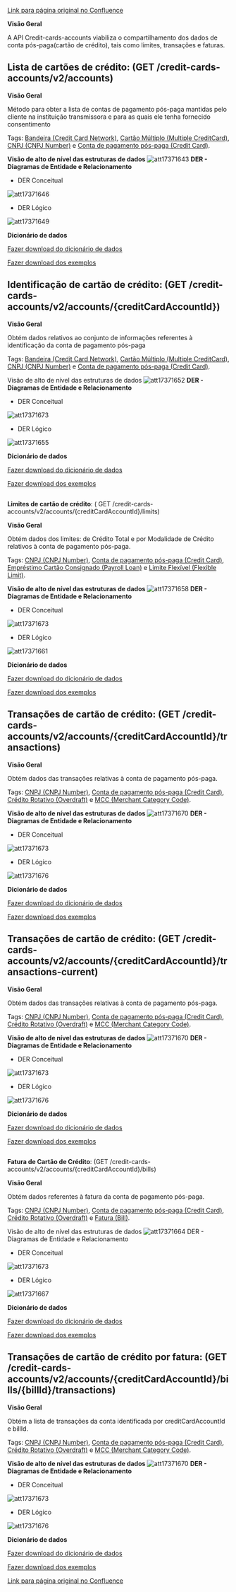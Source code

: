 [Link para página original no Confluence](https://openfinancebrasil.atlassian.net/wiki/spaces/OF/pages/17371584)

**Visão Geral**

A API Credit-cards-accounts viabiliza o compartilhamento dos dados de conta pós-paga(cartão de crédito), tais como limites, transações e faturas.

## **Lista de cartões de crédito:** (GET /credit-cards-accounts/v2/accounts)

**Visão Geral**

Método para obter a lista de contas de pagamento pós-paga mantidas pelo cliente na instituição transmissora e para as quais ele tenha fornecido consentimento

Tags: [Bandeira (Credit Card Network)](https://openbanking-brasil.github.io/areadesenvolvedor/#glossarioBandeira), [Cartão Múltiplo (Multiple CreditCard)](https://openbanking-brasil.github.io/areadesenvolvedor/#glossarioCartaoMultiplo), [CNPJ (CNPJ Number)](https://openbanking-brasil.github.io/areadesenvolvedor/#glossarioCNPJ) e [Conta de pagamento pós-paga (Credit Card)](https://openbanking-brasil.github.io/areadesenvolvedor/#glossarioContaPagamentoPosPaga).

**Visão de alto de nível das estruturas de dados**
![att17371643](Informa%c3%a7%c3%b5es%20Gerais%20-%20Cart%c3%a3o%20de%20Cr%c3%a9dito%20-%20v2.0.0/attachments/TLD_CreditCardAccount_List-f5ed7649.png)
**DER - Diagramas de Entidade e Relacionamento**

- DER Conceitual

![att17371646](Informa%c3%a7%c3%b5es%20Gerais%20-%20Cart%c3%a3o%20de%20Cr%c3%a9dito%20-%20v2.0.0/attachments/DER_CreditCardAccount_List_Conceitual-0e6048e1.png)

- DER Lógico

![att17371649](Informa%c3%a7%c3%b5es%20Gerais%20-%20Cart%c3%a3o%20de%20Cr%c3%a9dito%20-%20v2.0.0/attachments/DER_CreditCardAccount_List_Logico-e2ca0183.png)

**Dicionário de dados**

[Fazer download do dicionário de dados](https://openbanking-brasil.github.io/openapi/dictionary/creditCardsGetAccounts_v2.csv)

[Fazer download dos exemplos](https://openbanking-brasil.github.io/areadesenvolvedor/dictionary/example/examples_credit_cards_accounts_list.csv)

## **Identificação de cartão de crédito**: (GET /credit-cards-accounts/v2/accounts/{creditCardAccountId})

**Visão Geral**

Obtém dados relativos ao conjunto de informações referentes à identificação da conta de pagamento pós-paga

Tags: [Bandeira (Credit Card Network)](https://openbanking-brasil.github.io/areadesenvolvedor/#glossarioBandeira), [Cartão Múltiplo (Multiple CreditCard)](https://openbanking-brasil.github.io/areadesenvolvedor/#glossarioCartaoMultiplo), [CNPJ (CNPJ Number)](https://openbanking-brasil.github.io/areadesenvolvedor/#glossarioCNPJ) e [Conta de pagamento pós-paga (Credit Card)](https://openbanking-brasil.github.io/areadesenvolvedor/#glossarioContaPagamentoPosPaga).

Visão de alto de nível das estruturas de dados
![att17371652](Informa%c3%a7%c3%b5es%20Gerais%20-%20Cart%c3%a3o%20de%20Cr%c3%a9dito%20-%20v2.0.0/attachments/TLD_CreditCardAccount_Identification-a9737a16.png)
**DER - Diagramas de Entidade e Relacionamento**

- DER Conceitual

![att17371673](Informa%c3%a7%c3%b5es%20Gerais%20-%20Cart%c3%a3o%20de%20Cr%c3%a9dito%20-%20v2.0.0/attachments/DER_CreditCardAccount-62b49dec.png)

- DER Lógico

![att17371655](Informa%c3%a7%c3%b5es%20Gerais%20-%20Cart%c3%a3o%20de%20Cr%c3%a9dito%20-%20v2.0.0/attachments/DER_CreditCardAccount_Identification-c203839a.png)

**Dicionário de dados**

[Fazer download do dicionário de dados](https://openbanking-brasil.github.io/openapi/dictionary/creditCardsGetAccountsCreditCardAccountId_v2.csv)

[Fazer download dos exemplos](https://openbanking-brasil.github.io/areadesenvolvedor/dictionary/example/examples_credit_cards_accounts_identification.csv)

##   
**Limites de cartão de crédito**: ( GET /credit-cards-accounts/v2/accounts/{creditCardAccountId}/limits)

**Visão Geral**

Obtém dados dos limites: de Crédito Total e por Modalidade de Crédito relativos à conta de pagamento pós-paga.

Tags: [CNPJ (CNPJ Number)](https://openbanking-brasil.github.io/areadesenvolvedor/#glossarioCNPJ), [Conta de pagamento pós-paga (Credit Card)](https://openbanking-brasil.github.io/areadesenvolvedor/#glossarioContaPagamentoPosPaga), [Empréstimo Cartão Consignado (Payroll Loan)](https://openbanking-brasil.github.io/areadesenvolvedor/#glossarioEmprestimoCartaoConsignado) e [Limite Flexível (Flexible Limit)](https://openbanking-brasil.github.io/areadesenvolvedor/#glossarioLimiteFlexivel).

**Visão de alto de nível das estruturas de dados**
![att17371658](Informa%c3%a7%c3%b5es%20Gerais%20-%20Cart%c3%a3o%20de%20Cr%c3%a9dito%20-%20v2.0.0/attachments/TLD_CreditCardAccount_Limits-da0b15b9.png)
**DER - Diagramas de Entidade e Relacionamento**

- DER Conceitual

![att17371673](Informa%c3%a7%c3%b5es%20Gerais%20-%20Cart%c3%a3o%20de%20Cr%c3%a9dito%20-%20v2.0.0/attachments/DER_CreditCardAccount-62b49dec.png)

- DER Lógico

![att17371661](Informa%c3%a7%c3%b5es%20Gerais%20-%20Cart%c3%a3o%20de%20Cr%c3%a9dito%20-%20v2.0.0/attachments/DER_CreditCardAccount_Limits-a61a5c76.png)

**Dicionário de dados**

[Fazer download do dicionário de dados](https://openbanking-brasil.github.io/openapi/dictionary/creditCardsGetAccountsCreditCardAccountIdLimits_v2.csv)

[Fazer download dos exemplos](https://openbanking-brasil.github.io/areadesenvolvedor/dictionary/example/examples_credit_cards_accounts_limits.csv)

## **Transações de cartão de crédito**: (GET /credit-cards-accounts/v2/accounts/{creditCardAccountId}/transactions)

**Visão Geral**

Obtém dados das transações relativas à conta de pagamento pós-paga.

Tags: [CNPJ (CNPJ Number)](https://openbanking-brasil.github.io/areadesenvolvedor/#glossarioCNPJ), [Conta de pagamento pós-paga (Credit Card)](https://openbanking-brasil.github.io/areadesenvolvedor/#glossarioContaPagamentoPosPaga), [Crédito Rotativo (Overdraft)](https://openbanking-brasil.github.io/areadesenvolvedor/#glossarioCreditoRotativo) e [MCC (Merchant Category Code)](https://openbanking-brasil.github.io/areadesenvolvedor/#glossarioMCC).

**Visão de alto de nível das estruturas de dados**
![att17371670](Informa%c3%a7%c3%b5es%20Gerais%20-%20Cart%c3%a3o%20de%20Cr%c3%a9dito%20-%20v2.0.0/attachments/TLD_CreditCardAccount_Transactions-30cd2d1e.png)
**DER - Diagramas de Entidade e Relacionamento**

- DER Conceitual

![att17371673](Informa%c3%a7%c3%b5es%20Gerais%20-%20Cart%c3%a3o%20de%20Cr%c3%a9dito%20-%20v2.0.0/attachments/DER_CreditCardAccount-62b49dec.png)

- DER Lógico

![att17371676](Informa%c3%a7%c3%b5es%20Gerais%20-%20Cart%c3%a3o%20de%20Cr%c3%a9dito%20-%20v2.0.0/attachments/DER_CreditCardAccount_Transactions-3ec790c3.png)

**Dicionário de dados**

[Fazer download do dicionário de dados](https://openbanking-brasil.github.io/openapi/dictionary/creditCardsGetAccountsCreditCardAccountIdTransactions_v2.csv)

[Fazer download dos exemplos](https://openbanking-brasil.github.io/areadesenvolvedor/dictionary/example/examples_credit_cards_accounts_transactions.csv)

## **Transações de cartão de crédito**: (GET /credit-cards-accounts/v2/accounts/{creditCardAccountId}/transactions-current)

**Visão Geral**

Obtém dados das transações relativas à conta de pagamento pós-paga.

Tags: [CNPJ (CNPJ Number)](https://openbanking-brasil.github.io/areadesenvolvedor/#glossarioCNPJ), [Conta de pagamento pós-paga (Credit Card)](https://openbanking-brasil.github.io/areadesenvolvedor/#glossarioContaPagamentoPosPaga), [Crédito Rotativo (Overdraft)](https://openbanking-brasil.github.io/areadesenvolvedor/#glossarioCreditoRotativo) e [MCC (Merchant Category Code)](https://openbanking-brasil.github.io/areadesenvolvedor/#glossarioMCC).

**Visão de alto de nível das estruturas de dados**
![att17371670](Informa%c3%a7%c3%b5es%20Gerais%20-%20Cart%c3%a3o%20de%20Cr%c3%a9dito%20-%20v2.0.0/attachments/TLD_CreditCardAccount_Transactions-30cd2d1e.png)
**DER - Diagramas de Entidade e Relacionamento**

- DER Conceitual

![att17371673](Informa%c3%a7%c3%b5es%20Gerais%20-%20Cart%c3%a3o%20de%20Cr%c3%a9dito%20-%20v2.0.0/attachments/DER_CreditCardAccount-62b49dec.png)

- DER Lógico

![att17371676](Informa%c3%a7%c3%b5es%20Gerais%20-%20Cart%c3%a3o%20de%20Cr%c3%a9dito%20-%20v2.0.0/attachments/DER_CreditCardAccount_Transactions-3ec790c3.png)

**Dicionário de dados**

[Fazer download do dicionário de dados](https://openbanking-brasil.github.io/openapi/dictionary/accountsGetAccountsAccountIdTransactionsCurrent_v2.csv)

[Fazer download dos exemplos](https://openbanking-brasil.github.io/areadesenvolvedor/dictionary/example/examples_credit_cards_accounts_transactions.csv)

##   
**Fatura de Cartão de Crédito**: (GET /credit-cards-accounts/v2/accounts/{creditCardAccountId}/bills)

**Visão Geral**

Obtém dados referentes à fatura da conta de pagamento pós-paga.

Tags: [CNPJ (CNPJ Number)](https://openbanking-brasil.github.io/areadesenvolvedor/#glossarioCNPJ), [Conta de pagamento pós-paga (Credit Card)](https://openbanking-brasil.github.io/areadesenvolvedor/#glossarioContaPagamentoPosPaga), [Crédito Rotativo (Overdraft)](https://openbanking-brasil.github.io/areadesenvolvedor/#glossarioCreditoRotativo) e [Fatura (Bill)](https://openbanking-brasil.github.io/areadesenvolvedor/#glossarioFatura).

Visão de alto de nível das estruturas de dados
![att17371664](Informa%c3%a7%c3%b5es%20Gerais%20-%20Cart%c3%a3o%20de%20Cr%c3%a9dito%20-%20v2.0.0/attachments/TLD_CreditCardAccount_Bill-18fa37a9.png)
DER - Diagramas de Entidade e Relacionamento

- DER Conceitual

![att17371673](Informa%c3%a7%c3%b5es%20Gerais%20-%20Cart%c3%a3o%20de%20Cr%c3%a9dito%20-%20v2.0.0/attachments/DER_CreditCardAccount-62b49dec.png)

- DER Lógico

![att17371667](Informa%c3%a7%c3%b5es%20Gerais%20-%20Cart%c3%a3o%20de%20Cr%c3%a9dito%20-%20v2.0.0/attachments/DER_CreditCardAccount_Bill-eafe4a52.png)

**Dicionário de dados**

[Fazer download do dicionário de dados](https://openbanking-brasil.github.io/openapi/dictionary/creditCardsGetAccountsCreditCardAccountIdBills_v2.csv)

[Fazer download dos exemplos](https://openbanking-brasil.github.io/areadesenvolvedor/dictionary/example/examples_credit_cards_accounts_bill.csv)

## **Transações de cartão de crédito por fatura**: (GET /credit-cards-accounts/v2/accounts/{creditCardAccountId}/bills/{billId}/transactions)

**Visão Geral**

Obtém a lista de transações da conta identificada por creditCardAccountId e billId.

Tags: [CNPJ (CNPJ Number)](https://openbanking-brasil.github.io/areadesenvolvedor/#glossarioCNPJ), [Conta de pagamento pós-paga (Credit Card)](https://openbanking-brasil.github.io/areadesenvolvedor/#glossarioContaPagamentoPosPaga), [Crédito Rotativo (Overdraft)](https://openbanking-brasil.github.io/areadesenvolvedor/#glossarioCreditoRotativo) e [MCC (Merchant Category Code)](https://openbanking-brasil.github.io/areadesenvolvedor/#glossarioMCC).

**Visão de alto de nível das estruturas de dados**
![att17371670](Informa%c3%a7%c3%b5es%20Gerais%20-%20Cart%c3%a3o%20de%20Cr%c3%a9dito%20-%20v2.0.0/attachments/TLD_CreditCardAccount_Transactions-30cd2d1e.png)
**DER - Diagramas de Entidade e Relacionamento**

- DER Conceitual

![att17371673](Informa%c3%a7%c3%b5es%20Gerais%20-%20Cart%c3%a3o%20de%20Cr%c3%a9dito%20-%20v2.0.0/attachments/DER_CreditCardAccount-62b49dec.png)

- DER Lógico

![att17371676](Informa%c3%a7%c3%b5es%20Gerais%20-%20Cart%c3%a3o%20de%20Cr%c3%a9dito%20-%20v2.0.0/attachments/DER_CreditCardAccount_Transactions-3ec790c3.png)

**Dicionário de dados**

[Fazer download do dicionário de dados](https://openbanking-brasil.github.io/openapi/dictionary/creditCardsGetAccountsCreditCardAccountIdBillsBillIdTransactions_v2.csv)

[Fazer download dos exemplos](https://openbanking-brasil.github.io/areadesenvolvedor/dictionary/example/examples_credit_cards_accounts_transactions.csv)

[Link para página original no Confluence](https://openfinancebrasil.atlassian.net/wiki/spaces/OF/pages/17371584)